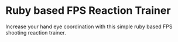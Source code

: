 # Ruby based FPS Reaction Trainer
Increase your hand eye coordination with this simple ruby based FPS shooting reaction trainer. 
